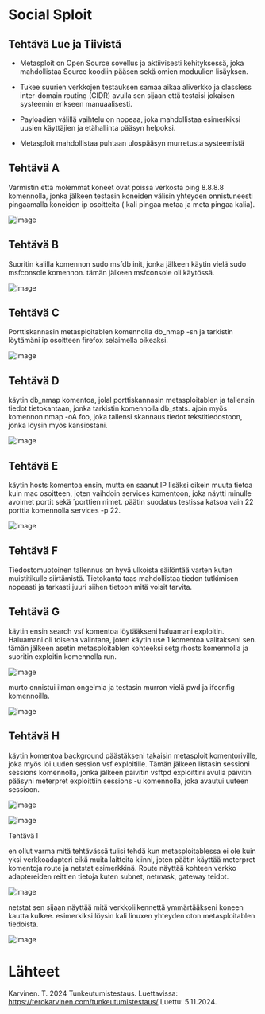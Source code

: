 # Social Sploit

## Tehtävä Lue ja Tiivistä

- Metasploit on Open Source sovellus ja aktiivisesti kehityksessä, joka mahdollistaa Source koodiin pääsen sekä omien moduulien lisäyksen.

- Tukee suurien verkkojen testauksen samaa aikaa aliverkko ja classless inter-domain routing (CIDR) avulla sen sijaan että testaisi jokaisen systeemin erikseen manuaalisesti.

-  Payloadien välillä vaihtelu on nopeaa, joka mahdollistaa esimerkiksi uusien käyttäjien ja etähallinta pääsyn helpoksi.

-  Metasploit mahdollistaa puhtaan ulospääsyn murretusta systeemistä


## Tehtävä A

Varmistin että molemmat koneet ovat poissa verkosta ping 8.8.8.8 komennolla, jonka jälkeen testasin koneiden välisin yhteyden onnistuneesti pingaamalla koneiden ip osoitteita ( kali pingaa metaa ja meta pingaa kalia).

![image](https://github.com/user-attachments/assets/530be4b7-44fb-4516-a79a-3d0c90424006)

## Tehtävä B

Suoritin kalilla komennon sudo msfdb init, jonka jälkeen käytin vielä sudo msfconsole komennon. tämän jälkeen msfconsole oli käytössä.

![image](https://github.com/user-attachments/assets/bf81e60d-16e1-4577-a24f-404543fcd72b)

## Tehtävä C

Porttiskannasin metasploitablen komennolla db_nmap -sn ja tarkistin löytämäni ip osoitteen firefox selaimella oikeaksi.

![image](https://github.com/user-attachments/assets/8b033847-875f-41ba-a9b3-1a079ce4e9bc)

## Tehtävä D

käytin db_nmap komentoa, jolal porttiskannasin metasploitablen ja tallensin tiedot tietokantaan, jonka tarkistin komennolla db_stats. ajoin myös komennon nmap -oA foo, joka tallensi skannaus tiedot tekstitiedostoon, jonka löysin myös kansiostani.

![image](https://github.com/user-attachments/assets/8c759a0c-ab19-4a3c-a054-965b80ea1811)

## Tehtävä E

käytin hosts komentoa ensin, mutta en saanut IP lisäksi oikein muuta tietoa kuin mac osoitteen, joten vaihdoin services komentoon, joka näytti minulle avoimet portit sekä ´porttien nimet. päätin suodatus testissa katsoa vain 22 porttia komennolla services -p 22. 

![image](https://github.com/user-attachments/assets/4cf89d9d-448c-47f8-984d-1ff4a7d069fc)

## Tehtävä F

Tiedostomuotoinen tallennus on hyvä ulkoista säilöntää varten kuten muistitikulle siirtämistä. Tietokanta taas mahdollistaa tiedon tutkimisen nopeasti ja tarkasti juuri siihen tietoon mitä voisit tarvita.

## Tehtävä G

käytin ensin search vsf komentoa löytääkseni haluamani exploitin. Haluamani oli toisena valintana, joten käytin use 1 komentoa valitakseni sen. tämän jälkeen asetin metasploitablen kohteeksi setg rhosts komennolla ja suoritin exploitin komennolla run.

![image](https://github.com/user-attachments/assets/d598781a-4a29-4e81-8a6e-e847363e7c1b)

murto onnistui ilman ongelmia ja testasin murron vielä pwd ja ifconfig komennoilla.

![image](https://github.com/user-attachments/assets/b1851590-3517-4459-8e61-a8bddf95337b)

## Tehtävä H

käytin komentoa background päästäkseni takaisin metasploit komentoriville, joka myös loi uuden session vsf exploitille. Tämän jälkeen listasin sessioni sessions komennolla, jonka jälkeen päivitin vsftpd exploittini avulla päivitin pääsyni meterpret exploittiin sessions -u komennolla, joka avautui uuteen sessioon. 

![image](https://github.com/user-attachments/assets/1dbc54a2-5611-4bb5-92b6-5fe04f18b2bd)

![image](https://github.com/user-attachments/assets/fbf16207-e74f-43f5-ab98-fbc1d9a6dca2)

Tehtävä I

en ollut varma mitä tehtävässä tulisi tehdä kun metasploitablessa ei ole kuin yksi verkkoadapteri eikä muita laitteita kiinni, joten päätin käyttää meterpret komentoja route ja netstat esimerkkinä. Route näyttää kohteen verkko adaptereiden reittien tietoja kuten subnet, netmask, gateway teidot.

![image](https://github.com/user-attachments/assets/08f88b74-13a4-44f8-9fff-484b9fee8f2d)


netstat sen sijaan näyttää mitä verkkoliikennettä ymmärtääkseni koneen kautta kulkee. esimerkiksi löysin kali linuxen yhteyden oton metasploitablen tiedoista.

![image](https://github.com/user-attachments/assets/219a9d5a-057f-4781-9890-bcf16dfc3fd1)




# Lähteet

Karvinen. T. 2024 Tunkeutumistestaus. Luettavissa: https://terokarvinen.com/tunkeutumistestaus/ Luettu: 5.11.2024.

